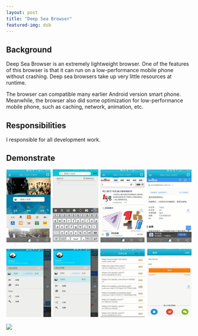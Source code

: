 ```yaml
---
layout: post
title: "Deep Sea Browser"
featured-img: dsb
---
```



## Background 

Deep Sea Browser is an extremely lightweight browser. One of the features of this browser is that it can run on a low-performance mobile phone without crashing. Deep sea browsers take up very little resources at runtime. 

The browser can compatible many earlier Android version smart phone. Meanwhile, the browser also did some optimization for low-performance mobile phone, such as caching, network, animation, etc.


## Responsibilities

I responsible for all development work.


## Demonstrate

![](/images/dsb/p1.png)

![](/images/dsb/p2.png)

![](/images/dsb/p3.png)






